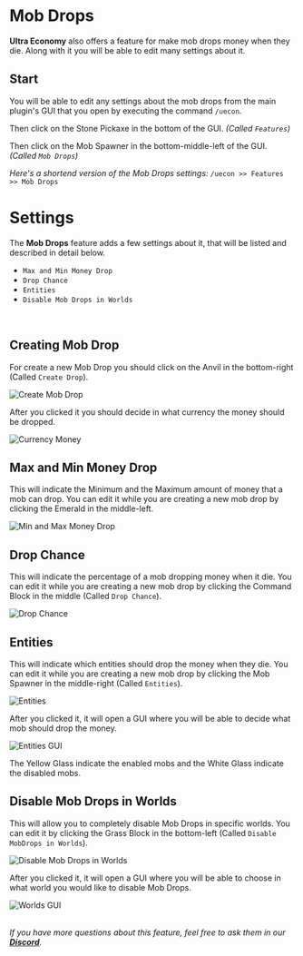 # Mob Drops
**Ultra Economy** also offers a feature for make mob drops money when they die. Along with it you will be able to edit many settings about it.
<br>

## Start
You will be able to edit any settings about the mob drops from the main plugin's GUI that you open by executing the command `/uecon`.
<br>

Then click on the Stone Pickaxe in the bottom of the GUI. *(Called `Features`)*
<br>

Then click on the Mob Spawner in the bottom-middle-left of the GUI. *(Called `Mob Drops`)*
<br>

*Here's a shortend version of the Mob Drops settings:*
`/uecon >> Features >> Mob Drops`
<br>

# Settings
The **Mob Drops** feature adds a few settings about it, that will be listed and described in detail below.
<br>

- `Max and Min Money Drop`
- `Drop Chance`
- `Entities`
- `Disable Mob Drops in Worlds`
<br>

## Creating Mob Drop
For create a new Mob Drop you should click on the Anvil in the bottom-right (Called `Create Drop`).
<br>

![Create Mob Drop](https://i.imgur.com/oud1qgX.png)
<br>

After you clicked it you should decide in what currency the money should be dropped.
<br>

![Currency Money](https://i.imgur.com/IGmSEDL.png)
<br>

## Max and Min Money Drop
This will indicate the Minimum and the Maximum amount of money that a mob can drop. You can edit it while you are creating a new mob drop by clicking the Emerald in the middle-left.
<br>

![Min and Max Money Drop](https://i.imgur.com/IKHfGKS.png)
<br>

## Drop Chance
This will indicate the percentage of a mob dropping money when it die. You can edit it while you are creating a new mob drop by clicking the Command Block in the middle (Called `Drop Chance`).
<br>

![Drop Chance](https://i.imgur.com/T2jDq4J.png)
<br>

## Entities
This will indicate which entities should drop the money when they die. You can edit it while you are creating a new mob drop by clicking the Mob Spawner in the middle-right (Called `Entities`).
<br>

![Entities](https://i.imgur.com/FiHEejC.png)
<br>

After you clicked it, it will open a GUI where you will be able to decide what mob should drop the money.
<br>

![Entities GUI](https://i.imgur.com/gfrNyrr.png)
<br>

The Yellow Glass indicate the enabled mobs and the White Glass indicate the disabled mobs.
<br>

## Disable Mob Drops in Worlds
This will allow you to completely disable Mob Drops in specific worlds. You can edit it by clicking the Grass Block in the bottom-left (Called `Disable MobDrops in Worlds`).
<br>

![Disable Mob Drops in Worlds](https://i.imgur.com/ZcdHti2.png)
<br>

After you clicked it, it will open a GUI where you will be able to choose in what world you would like to disable Mob Drops.
<br>

![Worlds GUI](https://i.imgur.com/qwiVx5m.png)
<br>
<br>

_If you have more questions about this feature, feel free to ask them in our **[Discord](https://discord.gg/3JuHDm8)**._